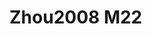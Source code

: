 <a name="material" />

# Zhou2008 M22
<script type="application/ld+json">
  {
    "@context": "https://schema.org/",
    "@type": "ChemicalSubstance",
    "http://purl.org/dc/terms/conformsTo":
      {
        "@type": "CreativeWork",
        "@id": "https://bioschemas.org/profiles/ChemicalSubstance/0.4-RELEASE/"
      },
    "@id": "https://egonw.github.io/nanowiki/nanowiki234.html#material",
    "name": "Zhou2008 M22",
    "sameAs": "http://127.0.0.1/mediawiki/index.php/Special:URIResolver/Zhou2008_M22"
  }
</script>

